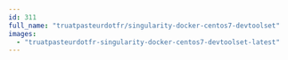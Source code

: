 ```yaml
---
id: 311
full_name: "truatpasteurdotfr/singularity-docker-centos7-devtoolset"
images: 
  - "truatpasteurdotfr-singularity-docker-centos7-devtoolset-latest"
---
```

